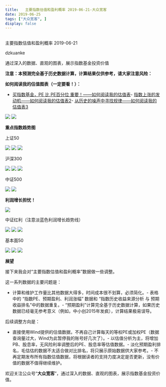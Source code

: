 ```yaml
---
title:   主要指数估值和盈利概率 2019-06-21-大众宽客
date: 2019-06-25
tags: ["大众宽客", ]
display: false
---
```



## 



主要指数估值和盈利概率 2019-06-21




dzkuanke




通过深入的数据、直观的图表，展示指数基金投资价值




**注意：本预测完全基于历史数据计算，计算结果仅供参考，请大家注意风险：**



**如何阅读我的估值图表（一定要看！）：**
- [买指数基金，PE 比 PE百分位 重要！——如何阅读我的估值表](http://mp.weixin.qq.com/s?__biz=MzAwMTc1MDcwNw==&amp;mid=2648274046&amp;idx=1&amp;sn=c5b3ae458221b68cb9aa22a86f8761fd&amp;chksm=82f937a2b58ebeb48e87dafe80761eb9e34b9bd43846075bf41a5542ba98e1437c4c83989fab&amp;scene=21#wechat_redirect)- [指数上涨的发动机——如何阅读我的估值表2](http://mp.weixin.qq.com/s?__biz=MzAwMTc1MDcwNw==&amp;mid=2648274089&amp;idx=1&amp;sn=65aa9059d4b86b861476521b1d9ad3a9&amp;chksm=82f93775b58ebe63c296c5b83a84eb6fa758ca732fb6c6c9e814293719ad911a8b74d09690af&amp;scene=21#wechat_redirect)- [从历史的噪声中寻找规律——如何阅读我的估值表3](http://mp.weixin.qq.com/s?__biz=MzAwMTc1MDcwNw==&amp;mid=2648274090&amp;idx=1&amp;sn=282666d9d832052ac6230685fa2f36aa&amp;chksm=82f93776b58ebe60e7d4675b37deaf3b4fe5fb6bfcf0ab65004aa5983e12dbeaa8418fb098e1&amp;scene=21#wechat_redirect)


<img class="rich_pages" data-ratio="1.125" data-s="300,640" src="https://mmbiz.qpic.cn/mmbiz_png/PKw3FQPmhIjmqfIszdnd78q4Wcdh3AEFziaN2cxtuDX3E1mjWeDMnEZCnaYfgL015ETb8icdJPiaFOWUqJsaDhfQQ/640?wx_fmt=png" data-type="png" data-w="960"/>

<img class="rich_pages" data-ratio="1.4757894736842105" data-s="300,640" src="https://mmbiz.qpic.cn/mmbiz_png/PKw3FQPmhIjmqfIszdnd78q4Wcdh3AEFmqzHu23VJGibMLmXkubwIjh3QUsegdcKPiaDIg1yjPB9IWPiaaOvq0J3A/640?wx_fmt=png" data-type="png" data-w="950"/>





**重点指数趋势图**



上证50

<img class="rich_pages" data-ratio="0.6" data-s="300,640" src="https://mmbiz.qpic.cn/mmbiz_png/PKw3FQPmhIiaMcbgKt9mkbrk4GzMuOqBITtpL0mRAriawUgmJlSQghicricxoAVbHUyUHwMibrbicrgeE4Z0F6W8poKQ/640?wx_fmt=png" data-type="png" data-w="1200"/>

<img class="rich_pages" data-ratio="0.6" data-s="300,640" src="https://mmbiz.qpic.cn/mmbiz_png/PKw3FQPmhIiaMcbgKt9mkbrk4GzMuOqBIclNAAuBdQ7myicrykNx4GuIOoUkgqOoBmoFjYlwGAF5KTaE8nYhmiaFA/640?wx_fmt=png" data-type="png" data-w="1200"/>

<img class="rich_pages" data-ratio="0.6" data-s="300,640" src="https://mmbiz.qpic.cn/mmbiz_png/PKw3FQPmhIiaMcbgKt9mkbrk4GzMuOqBIIbhLx215SC7V2DbM56z2cnwiaa0xa3rsVOyzmNyqWsfzZiaa6rYBgr5w/640?wx_fmt=png" data-type="png" data-w="1200"/>



沪深300

<img class="rich_pages" data-ratio="0.6" data-s="300,640" src="https://mmbiz.qpic.cn/mmbiz_png/PKw3FQPmhIiaMcbgKt9mkbrk4GzMuOqBI93dGLsXo5VJGFekOvqLlL5HKDSl4CGLejOPia8TuicmcOwvyibibhkhsCw/640?wx_fmt=png" data-type="png" data-w="1200"/>

<img class="rich_pages" data-ratio="0.6" data-s="300,640" src="https://mmbiz.qpic.cn/mmbiz_png/PKw3FQPmhIiaMcbgKt9mkbrk4GzMuOqBI5pxyxwbUYQbDe3K9A6zAm7247kswSqdC5vkfZc0R9aibFOGnmT6ISbA/640?wx_fmt=png" data-type="png" data-w="1200"/>

<img class="rich_pages" data-ratio="0.6" data-s="300,640" src="https://mmbiz.qpic.cn/mmbiz_png/PKw3FQPmhIiaMcbgKt9mkbrk4GzMuOqBIYNKDiboSURf5fm51RFBQKzGgLYBJm8fxib9Hj2iaYCtia1HXVhPPCsNykg/640?wx_fmt=png" data-type="png" data-w="1200"/>



中证500

<img class="rich_pages" data-ratio="0.6" data-s="300,640" src="https://mmbiz.qpic.cn/mmbiz_png/PKw3FQPmhIiaMcbgKt9mkbrk4GzMuOqBIfDO0YncxmY9zZN1uXrFsMy5t9kciak7tt1IGZnFJOdsW008T9FLhX5w/640?wx_fmt=png" data-type="png" data-w="1200"/>

<img class="rich_pages" data-ratio="0.6" data-s="300,640" src="https://mmbiz.qpic.cn/mmbiz_png/PKw3FQPmhIiaMcbgKt9mkbrk4GzMuOqBIkiaGzLCKsIcsOcWpEE8fTrVlGuAfA4XF1fwu9hDcao4TKMIicrFFB3rg/640?wx_fmt=png" data-type="png" data-w="1200"/>



**利润增长担忧！**

<img class="rich_pages" data-ratio="0.6" data-s="300,640" src="https://mmbiz.qpic.cn/mmbiz_png/PKw3FQPmhIiaMcbgKt9mkbrk4GzMuOqBIW3uBxzxljW0S1NlRP5OASQe3ib0T7sDlib0icukMNCfczV69bI4hlk7uQ/640?wx_fmt=png" data-type="png" data-w="1200"/>



中证红利（注意淡蓝色利润增长趋势线）

<img class="rich_pages" data-ratio="0.6" data-s="300,640" src="https://mmbiz.qpic.cn/mmbiz_png/PKw3FQPmhIiaMcbgKt9mkbrk4GzMuOqBIRsymibMiaj8lhOHJgIx5NCC1eYkmMv7Gup6DvondqcZRvvfL6UfTOcVg/640?wx_fmt=png" data-type="png" data-w="1200"/>

<img class="rich_pages" data-ratio="0.6" data-s="300,640" src="https://mmbiz.qpic.cn/mmbiz_png/PKw3FQPmhIiaMcbgKt9mkbrk4GzMuOqBIDarEGpqbP5KBXFAsoCG9DfmSOFtr8RZvBqYHibaGMEk8wt8uJFBhGNg/640?wx_fmt=png" data-type="png" data-w="1200"/>

<img class="rich_pages" data-ratio="0.6" data-s="300,640" src="https://mmbiz.qpic.cn/mmbiz_png/PKw3FQPmhIiaMcbgKt9mkbrk4GzMuOqBIE1L0SfLScJs0qtNQ4bAF1Ycq7ibXsmEdJiah89icosxDBztibKdtUZxfZA/640?wx_fmt=png" data-type="png" data-w="1200"/>



基本面50

<img class="rich_pages" data-ratio="0.6" data-s="300,640" src="https://mmbiz.qpic.cn/mmbiz_png/PKw3FQPmhIiaMcbgKt9mkbrk4GzMuOqBIjbpdJgB9r7JibUhjwWtajQKFZMd6VUlPGrLNu8icYtzjQx78rqwics4eQ/640?wx_fmt=png" data-type="png" data-w="1200"/>

<img class="rich_pages" data-ratio="0.6" data-s="300,640" src="https://mmbiz.qpic.cn/mmbiz_png/PKw3FQPmhIiaMcbgKt9mkbrk4GzMuOqBIpaqcibtcPlQsib6F4UUShOBe085TPPIrYJeFdlwU59GwEZjTmjoDnwdQ/640?wx_fmt=png" data-type="png" data-w="1200"/>

<img class="rich_pages" data-ratio="0.6" data-s="300,640" src="https://mmbiz.qpic.cn/mmbiz_png/PKw3FQPmhIiaMcbgKt9mkbrk4GzMuOqBItuEhEZJs1M5C5zNKf731ibdHghFr9yPKxCRibNuickSicyMcCIfic7cWycA/640?wx_fmt=png" data-type="png" data-w="1200"/>





**展望**



接下来我会对“主要指数估值和盈利概率”数据做一些调整。



这一系列数据的主要问题是：
- 计算和维护工作量比其他数据大得多，时间成本很不划算，必须简化。- 表格中的 “指数PE、预期盈利、利润涨幅” 数据和&nbsp;“指数历史收益来源分析 与 预期收益排名”中的数据重复。- “预期盈利”计算完全基于历史数据计算，如果历史数据已经毫无参考意义（例如，中小创2015年发疯），计算结果极易误导。


后续调整方向是：
- 直接使用Wind提供的估值数据，不再自己计算每天的等权PE或加权PE（数据查询量过大，Wind为此暂停我的账号好几次了）。- 以估值分析为主，将增加PB、股息率，无风险利率调整后的PE、股息率等估值数据。- 淡化预期盈利排名，毛估估的数据不太适合做对比排名，将只展示原始数据供大家参考。- 不再定期发布所有指数估值数据，将根据读者的支持力度决定是否更新，没有价值的数据不值得继续维护。




欢迎关注公众号“**大众宽客**”，通过深入的数据、直观的图表，展示指数基金投资价值。